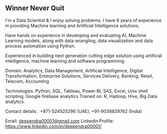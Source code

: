 ## Winner Never Quit

I'm a Data Scientist & I enjoy solving problems. I have 9 years of experience in providing Machine learning and Artificial Intelligence solutions.

Have hands on experience in developing and evaluating AI, Machine Learning models, along with data wrangling, data visualization and data process automation using Python.

Experienced in building next generation cutting edge solution using artificial intelligence, machine learning and software programming.

Domain: Analytics, Data Management, Artificial Intelligence, Digital Transformation, Enterprise Solutions, Services Delivery, Banking, Retail, Telecom, Accounting

Technologies: Python, SQL, Tableau, Power BI, SAS, Excel, Unix shell scripting, Google firebase analytics
Trained on: R, Hadoop, Hive, Big Data analytics.

Contact details :
+971-524525296 (UAE),
+91-9038839762 (India)

Email: deependra00001@gmail.com
Linkedin Profile: https://www.linkedin.com/in/deependra00001/

<!--
**deependra00001/deependra00001** is a ✨ _special_ ✨ repository because its `README.md` (this file) appears on your GitHub profile.

Here are some ideas to get you started:

- 🔭 I’m currently working on ...
- 🌱 I’m currently learning ...
- 👯 I’m looking to collaborate on ...
- 🤔 I’m looking for help with ...
- 💬 Ask me about ...
- 📫 How to reach me: ...
- 😄 Pronouns: ...
- ⚡ Fun fact: ...
-->
